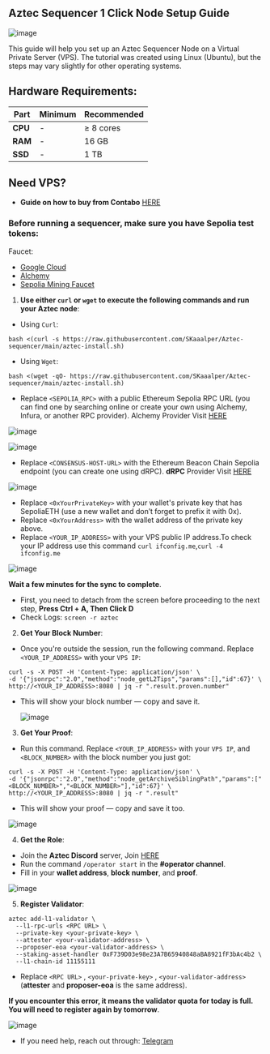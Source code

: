 ## Aztec Sequencer 1 Click Node Setup Guide

![image](https://github.com/user-attachments/assets/a6ceaf27-df35-48bb-82be-f01e43e784e5)

This guide will help you set up an Aztec Sequencer Node on a Virtual Private Server (VPS). The tutorial was created using Linux (Ubuntu), but the steps may vary slightly for other operating systems.

## Hardware Requirements:
| **Part**       | **Minimum**  | **Recommended** |
|----------------|--------------|----------------|
| **CPU**        | -            | ≥ 8 cores      |
| **RAM**        | -            | 16 GB          |
| **SSD**        | -            | 1 TB           |


## Need VPS?
-  **Guide on how to buy from Contabo** [HERE](https://medium.com/@Airdrop_Jheff/guide-on-how-to-buy-a-vps-server-from-contabo-and-set-it-up-on-termius-0928e0e5cb5d)


### Before running a sequencer, make sure you have Sepolia test tokens:

Faucet:
- [Google Cloud](https://cloud.google.com/application/web3/faucet/ethereum/sepolia)
- [Alchemy](https://www.alchemy.com/faucets)
- [Sepolia Mining Faucet](https://sepolia-faucet.pk910.de/)

1. **Use either `curl` or `wget` to execute the following commands and run your Aztec node**:
  - Using `Curl`:
```
bash <(curl -s https://raw.githubusercontent.com/SKaaalper/Aztec-sequencer/main/aztec-install.sh)
```

  - Using `Wget`:
```
bash <(wget -qO- https://raw.githubusercontent.com/SKaaalper/Aztec-sequencer/main/aztec-install.sh)
```
- Replace `<SEPOLIA_RPC>` with a public Ethereum Sepolia RPC URL (you can find one by searching online or create your own using Alchemy, Infura, or another RPC provider). Alchemy Provider Visit [HERE](https://dashboard.alchemy.com/)

![image](https://github.com/user-attachments/assets/7ccdc807-8629-4956-815a-faa71a2480fa)

![image](https://github.com/user-attachments/assets/b28114ae-d7ac-4a3c-b92d-1758290097d8)

- Replace `<CONSENSUS-HOST-URL>` with the Ethereum Beacon Chain Sepolia endpoint (you can create one using dRPC). **dRPC** Provider Visit [HERE](https://drpc.org/)

![image](https://github.com/user-attachments/assets/38d7f851-9add-41c7-a7fd-3affb3657e3c)
  
- Replace `<0xYourPrivateKey>` with your wallet's private key that has SepoliaETH (use a new wallet and don’t forget to prefix it with 0x).
- Replace `<0xYourAddress>` with the wallet address of the private key above.
- Replace `<YOUR_IP_ADDRESS>` with your VPS public IP address.To check your IP address use this command `curl ifconfig.me`,`curl -4 ifconfig.me`

![image](https://github.com/user-attachments/assets/d5a38957-b090-4b42-a080-8e820dc81080)

**Wait a few minutes for the sync to complete**.


- First, you need to detach from the screen before proceeding to the next step, **Press Ctrl + A, Then Click D**
- Check Logs: `screen -r aztec`
  

2. **Get Your Block Number**:
- Once you're outside the session, run the following command. Replace `<YOUR_IP_ADDRESS>` with your `VPS IP`:
```
curl -s -X POST -H 'Content-Type: application/json' \
-d '{"jsonrpc":"2.0","method":"node_getL2Tips","params":[],"id":67}' \
http://<YOUR_IP_ADDRESS>:8080 | jq -r ".result.proven.number"
```
- This will show your block number — copy and save it.

  ![image](https://github.com/user-attachments/assets/1238a0bc-6a9b-4112-ba2a-2e0d104fbc67)

  
3. **Get Your Proof**:
- Run this command. Replace `<YOUR_IP_ADDRESS>` with your `VPS IP`, and `<BLOCK_NUMBER>` with the block number you just got:
```
curl -s -X POST -H 'Content-Type: application/json' \
-d '{"jsonrpc":"2.0","method":"node_getArchiveSiblingPath","params":["<BLOCK_NUMBER>","<BLOCK_NUMBER>"],"id":67}' \
http://<YOUR_IP_ADDRESS>:8080 | jq -r ".result"
```
- This will show your proof — copy and save it too.

![image](https://github.com/user-attachments/assets/28570cc8-4774-4e0e-a9b9-79d82d6eccde)


4. **Get the Role**:
- Join the **Aztec Discord** server, Join [HERE](https://discord.gg/aztec)
- Run the command `/operator start` in the **#operator channel**.
- Fill in your **wallet address**, **block number**, and **proof**.

![image](https://github.com/user-attachments/assets/344ab8f8-cdb1-419a-98d0-50113fd1dc7a)

5. **Register Validator**:
```
aztec add-l1-validator \
  --l1-rpc-urls <RPC URL> \
  --private-key <your-private-key> \
  --attester <your-validator-address> \
  --proposer-eoa <your-validator-address> \
  --staking-asset-handler 0xF739D03e98e23A7B65940848aBA8921fF3bAc4b2 \
  --l1-chain-id 11155111
```
- Replace `<RPC URL>` , `<your-private-key>` , `<your-validator-address>` (**attester** and **proposer-eoa** is the same address).

**If you encounter this error, it means the validator quota for today is full. You will need to register again by tomorrow**.

![image](https://github.com/user-attachments/assets/b27a887e-bb8e-4d19-8716-352bac2be194)

- If you need help, reach out through: [Telegram](https://t.me/KatayanAirdropGnC)
